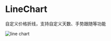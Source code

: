 # LineChart
自定义价格折线，支持自定义天数、手势跟随等功能

![line chart](https://coding.net/u/linlif/p/MdPic/git/raw/master/linechart.png)
